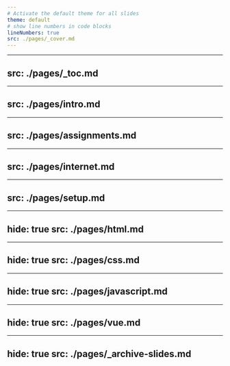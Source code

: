```yaml
---
# Activate the default theme for all slides
theme: default
# show line numbers in code blocks
lineNumbers: true
src: ./pages/_cover.md
---
```


---
src: ./pages/_toc.md
---

---
src: ./pages/intro.md
---


---
src: ./pages/assignments.md
---


---
src: ./pages/internet.md
---

---
src: ./pages/setup.md
---

---
hide: true
src: ./pages/html.md
---

---
hide: true
src: ./pages/css.md
---

---
hide: true
src: ./pages/javascript.md
---

---
hide: true
src: ./pages/vue.md
---

---
hide: true
src: ./pages/_archive-slides.md
---